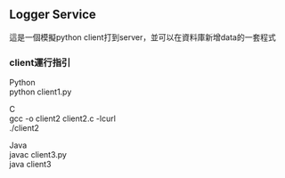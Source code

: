 ##  Logger Service
這是一個模擬python client打到server，並可以在資料庫新增data的一套程式

### client運行指引
Python  
python client1.py  

C  
gcc -o client2 client2.c -lcurl  
./client2

Java  
javac client3.py  
java client3  

